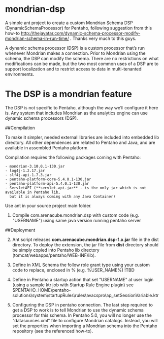 # mondrian-dsp
A simple ant project to create a custom Mondrian Schema DSP (DynamicSchemaProcessor) for Pentaho, following suggestion from
this how-to http://thejavatar.com/dynamic-schema-processor-modify-mondrian-schema-in-run-time/ .
Thanks very much to this guys.

A dynamic schema processor (DSP) is a custom processor that’s run whenever Mondrian makes a connection. Prior to Mondrian using the schema, the DSP can modify the schema. 
There are no restrictions on what modifications can be made, but the two most common uses of a DSP are to support localization and to restrict access to data in multi-tenanted environments. 

The DSP is a mondrian feature 
=============================
The DSP is not specific to Pentaho, although the way we’ll configure it here is. Any system that includes Mondrian as the analytics engine can use dynamic schema processors (DSP).

##Compilation

To make it simpler, needed external libraries are included into embedded lib directory. 
All other dependences are related to Pentaho and Java, and are available in assembled Pentaho platform. 

Compilation requires the following packages coming with Pentaho: 

	- mondrian-3.10.0.1-130.jar
    - log4j-1.2.17.jar
    - slf4j-api-1.7.3.jar 
    - pentaho-platform-core-5.4.0.1-130.jar
	- pentaho-platform-api-5.4.0.1-130.jar
	- ServletAPI (**servlet-api.jar** - is the only jar which is not available in Pentaho lib, 
	  but it is always coming with any Java Container)

Use ant in your source project main folder. 

1. Compile com.arenacube.mondrian.dsp with custom code (e.g. "USERNAME") using same java version running pentaho server

##Deployment

2. Ant script releases **com.arenacube.mondrian.dsp-1.x.jar** file in the dist directory. To deploy the extension, the jar file from **dist** directory should be simply copied into Pentaho lib directory (tomcat/webapps/pentaho/WEB-INF/lib). 

3. Define in XML Schema the follow role grant type using your custom code to replace, enclosed in % (e.g. %USER_NAME%)
	!TBD
		
4. Define in Pentaho a startup action that set "USERNAME" at user login (using a sample ktr job with Startup Rule Engine plugin)
   see $PENTAHO_HOME\pentaho-solutions\system\startupRules\rules\avacspro\ap_setSessionVariable.ktr
	
5. Configuring the DSP in pentaho connection.
   The last step required to get a DSP to work is to tell Mondrian to use the dynamic schema processor for this schema.
   In Pentaho 5.0, you will no longer use the "datasources.xml" file to configure Mondrian catalogs. Instead, you will set 
   the properties when importing a Mondrian schema into the Pentaho repository (see the referenced how-to).

